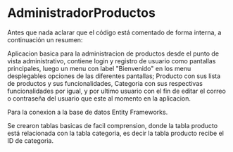 # AdministradorProductos

Antes que nada aclarar que el código está comentado de forma interna, a continuación un resumen:

Aplicacion basica para la administracion de productos desde el punto de vista administrativo, contiene login y registro de usuario como pantallas principales, luego un menu con label "Bienvenido" en los menu desplegables opciones de las diferentes pantallas; Producto con sus lista de productos y sus funcionalidades, Categoria con sus respectivas funcionalidades por igual, y por ultimo usuario con el fin de editar el correo o contraseña del usuario que este al momento en la aplicacion.

Para la conexion a la base de datos Entity Frameworks.

Se crearon tablas basicas de facil comprension, donde la tabla producto está relacionada con la tabla categoria, es decir la tabla producto recibe el ID de categoria.

